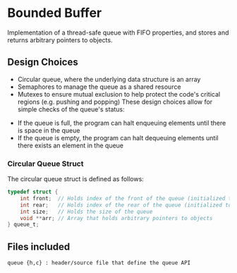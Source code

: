 # Bounded Buffer
Implementation of a thread-safe queue with FIFO properties, and stores and returns arbitrary pointers to objects.

## Design Choices
- Circular queue, where the underlying data structure is an array
- Semaphores to manage the queue as a shared resource
- Mutexes to ensure mutual exclusion to help protect the code's critical regions (e.g. pushing and popping)
These design choices allow for simple checks of the queue's status:
* If the queue is full, the program can halt enqueuing elements until there is space in the queue
* If the queue is empty, the program can halt dequeuing elements until there exists an element in the queue

### Circular Queue Struct
The circular queue struct is defined as follows:
```c
typedef struct {
    int front;  // Holds index of the front of the queue (initialized to -1 when queue is empty)
    int rear;   // Holds index of the rear of the queue (initialized to -1 when queue is empty)
    int size;   // Holds the size of the queue
    void **arr; // Array that holds arbitrary pointers to objects
} queue_t;
```

## Files included
    queue {h,c} : header/source file that define the queue API
